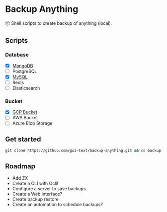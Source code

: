 # Backup Anything

📦 Shell scripts to create backup of anything (local).

## Scripts

### Database

- [x] [MongoDB](./atlas-mongodb/README.md)
- [ ] PostgreSQL
- [x] [MySQL](./mysql-database/README.md)
- [ ] Redis
- [ ] Elasticsearch

### Bucket

- [x] [GCP Bucket](gcp-bucket/README.md)
- [ ] AWS Bucket
- [ ] Azure Blob Storage

## Get started

```bash
git clone https://github.com/gui-text/backup-anything.git && cd backup-anything
```

## Roadmap

- Add ZX
- Create a CLI with Oclif
- Configure a server to save backups
- Create a Web interface?
- Create backup restore
- Create an automation to schedule backups?
